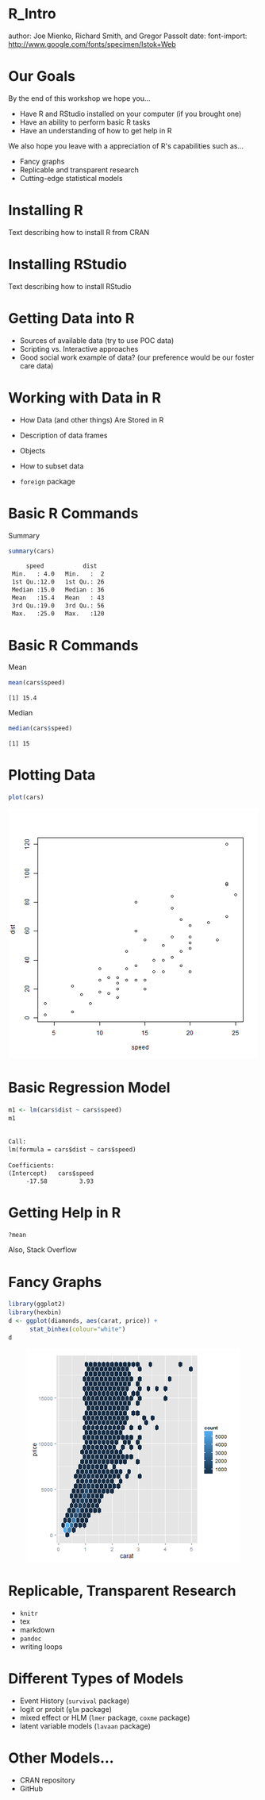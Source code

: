 R_Intro
========================================================
author: Joe Mienko, Richard Smith, and Gregor Passolt
date: 
font-import: http://www.google.com/fonts/specimen/Istok+Web


Our Goals
========================================================

By the end of this workshop we hope you...
- Have R and RStudio installed on your computer (if you brought one)
- Have an ability to perform basic R tasks
- Have an understanding of how to get help in R

We also hope you leave with a appreciation of R's capabilities such as...
- Fancy graphs
- Replicable and transparent research
- Cutting-edge statistical models


Installing R
========================================================

Text describing how to install R from CRAN

Installing RStudio
========================================================

Text describing how to install RStudio

Getting Data into R
========================================================

- Sources of available data (try to use POC data)
- Scripting vs. Interactive approaches
- Good social work example of data? (our preference would be our foster care data)

Working with Data in R
========================================================

- How Data (and other things) Are Stored in R

- Description of data frames

- Objects

- How to subset data

- `foreign` package

Basic R Commands
========================================================

Summary


```r
summary(cars)
```

```
     speed           dist    
 Min.   : 4.0   Min.   :  2  
 1st Qu.:12.0   1st Qu.: 26  
 Median :15.0   Median : 36  
 Mean   :15.4   Mean   : 43  
 3rd Qu.:19.0   3rd Qu.: 56  
 Max.   :25.0   Max.   :120  
```



Basic R Commands
========================================================

Mean


```r
mean(cars$speed)
```

```
[1] 15.4
```


Median


```r
median(cars$speed)
```

```
[1] 15
```



Plotting Data
========================================================


```r
plot(cars)
```

![plot of chunk unnamed-chunk-4](R_Intro-figure/unnamed-chunk-4.png) 


Basic Regression Model
========================================================


```r
m1 <- lm(cars$dist ~ cars$speed)
m1
```

```

Call:
lm(formula = cars$dist ~ cars$speed)

Coefficients:
(Intercept)   cars$speed  
     -17.58         3.93  
```


Getting Help in R
========================================================


```r
?mean
```


Also, Stack Overflow

Fancy Graphs
========================================================


```r
library(ggplot2)
library(hexbin)
d <- ggplot(diamonds, aes(carat, price)) + 
      stat_binhex(colour="white")
d
```

<img src="R_Intro-figure/unnamed-chunk-7.png" title="plot of chunk unnamed-chunk-7" alt="plot of chunk unnamed-chunk-7" style="display: block; margin: auto;" />


Replicable, Transparent Research
========================================================

- `knitr`
- tex
- markdown
- `pandoc`
- writing loops

Different Types of Models
========================================================
- Event History (`survival` package)
- logit or probit (`glm` package)
- mixed effect or HLM (`lmer` package, `coxme` package)
- latent variable models (`lavaan` package)


Other Models...
========================================================
- CRAN repository
- GitHub


